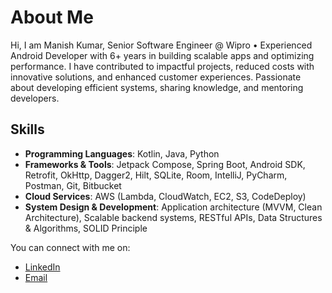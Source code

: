 # About Me

Hi, I am Manish Kumar, Senior Software Engineer @ Wipro • Experienced Android Developer with 6+ years in building scalable apps and optimizing performance. I have contributed to impactful projects, reduced costs with innovative solutions, and enhanced customer experiences. Passionate about developing efficient systems, sharing knowledge, and mentoring developers.

## Skills
- **Programming Languages**: Kotlin, Java, Python  
- **Frameworks & Tools**: Jetpack Compose, Spring Boot, Android SDK, Retrofit, OkHttp, Dagger2, Hilt, SQLite, Room, IntelliJ, PyCharm, Postman, Git, Bitbucket  
- **Cloud Services**: AWS (Lambda, CloudWatch, EC2, S3, CodeDeploy)  
- **System Design & Development**: Application architecture (MVVM, Clean Architecture), Scalable backend systems, RESTful APIs, Data Structures & Algorithms, SOLID Principle

You can connect with me on:  
- [LinkedIn](https://www.linkedin.com/in/manish-kumar-7a5493129/)  
- [Email](mailto:manishuitburdwan@gmail.com)

